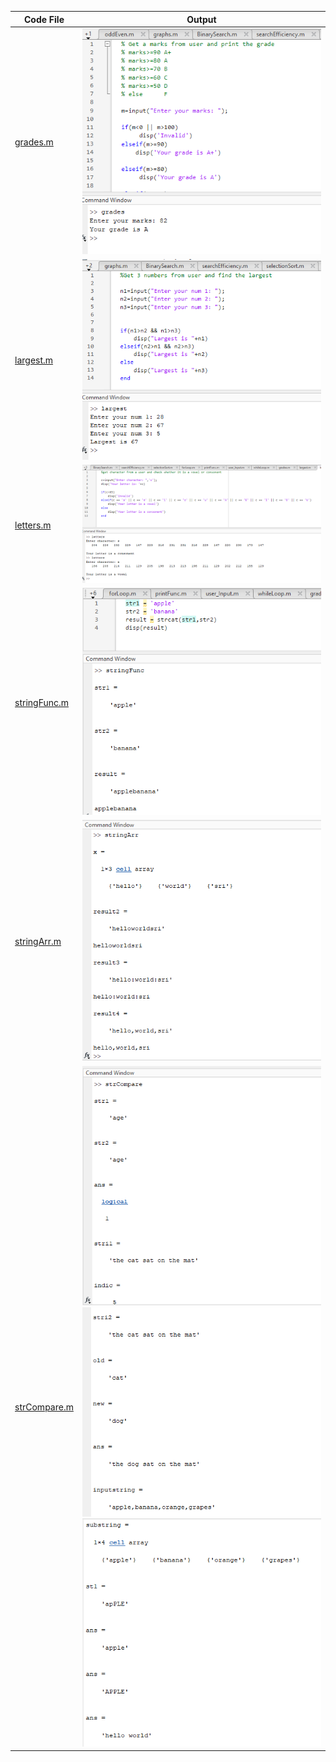 | Code File | Output |
|-----------|--------|
|[grades.m](./Codes/grades.m)|![grades.png](./Output/grades.png)|
|[largest.m](./Codes/largest.m)|![largest.png](./Output/largest.png)|
|[letters.m](./Codes/letters.m)|![letters.png](./Output/letters.png)|
|[stringFunc.m](./Codes/stringFunc.m)|![stringFunc.png](./Output/stringFunc.png)|
|[stringArr.m](./Codes/stringArr.m)|![stringArr.png](./Output/stringArr.png)|
|[strCompare.m](./Codes/strCompare.m)|![strCompare1.png](./Output/strCompare1.png)![strCompare2.png](./Output/strCompare2.png)![strCompare3.png](./Output/strCompare3.png)|
